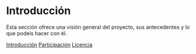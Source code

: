 # Introducción

Esta sección ofrece una visión general del proyecto, sus antecedentes y lo que podeís hacer con él.

[Introducción](user_intro/user_intro.md)
[Participación](user_intro/getting_involved.md)
[Licencia](user_intro/license.md)